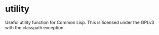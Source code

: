 utility
=======

Useful utility function for Common Lisp. This is licensed under the
GPLv3 with the classpath exception.